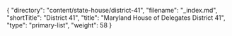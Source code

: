 {
  "directory": "content/state-house/district-41",
  "filename": "_index.md",
  "shortTitle": "District 41",
  "title": "Maryland House of Delegates District 41",
  "type": "primary-list",
  "weight": 58
}
